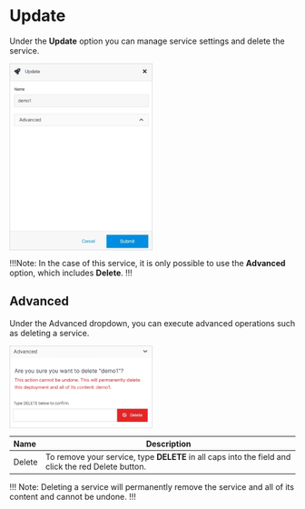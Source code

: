 # Update

Under the **Update** option you can manage service settings and delete the service.

<img src="../../../images/updateservice.jpg" alt="updateservice" style="width: 50%; display: block"></a>

!!!Note:
In the case of this service, it is only possible to use the **Advanced** option, which includes **Delete**.
!!!

## Advanced

Under the Advanced dropdown, you can execute advanced operations such as deleting a service. 

<img src="../../../images/updateservice2.jpg" alt="updateservice2" style="width: 50%; display: block"></a>

**Name** | **Description** 
:--- | ---
Delete | To remove your service, type **DELETE** in all caps into the field and click the red Delete button.

!!! Note:
Deleting a service will permanently remove the service and all of its content and cannot be undone.
!!!
